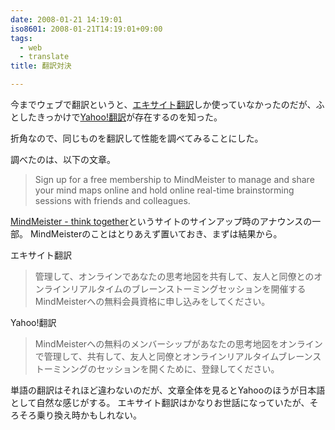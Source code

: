 ```yaml
---
date: 2008-01-21 14:19:01
iso8601: 2008-01-21T14:19:01+09:00
tags:
  - web
  - translate
title: 翻訳対決

---
```


今までウェブで翻訳というと、<a href="http://www.excite.co.jp/world/">エキサイト翻訳</a>しか使っていなかったのだが、ふとしたきっかけで<a href="http://honyaku.yahoo.co.jp/">Yahoo!翻訳</a>が存在するのを知った。

折角なので、同じものを翻訳して性能を調べてみることにした。

調べたのは、以下の文章。

> Sign up for a free membership to MindMeister to manage and share your mind maps online and hold online real-time brainstorming sessions with friends and colleagues.

<a href="http://www.mindmeister.com/">MindMeister - think together</a>というサイトのサインアップ時のアナウンスの一部。
MindMeisterのことはとりあえず置いておき、まずは結果から。

エキサイト翻訳

> 管理して、オンラインであなたの思考地図を共有して、友人と同僚とのオンラインリアルタイムのブレーンストーミングセッションを開催するMindMeisterへの無料会員資格に申し込みをしてください。

Yahoo!翻訳

> MindMeisterへの無料のメンバーシップがあなたの思考地図をオンラインで管理して、共有して、友人と同僚とオンラインリアルタイムブレーンストーミンングのセッションを開くために、登録してください。

単語の翻訳はそれほど違わないのだが、文章全体を見るとYahooのほうが日本語として自然な感じがする。
エキサイト翻訳はかなりお世話になっていたが、そろそろ乗り換え時かもしれない。
